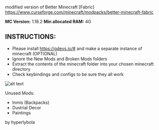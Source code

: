 modified version of Better Minecraft [Fabric] https://www.curseforge.com/minecraft/modpacks/better-minecraft-fabric

**MC Version:** 1.18.2
**Min allocated RAM:** 4G

## INSTRUCTIONS:
* Please install https://gdevs.io/# and make a separate instance of minecraft (OPTIONAL)
* Ignore the New Mods and Broken Mods folders
* Extract the contents of the minecraft folder into your chosen minecraft directory
* Check keybindings and configs to be sure they all work

![alt text](https://i.imgur.com/U2BxWxZ.gif)

Unused Mods:
* Inmis (Backpacks)
* Dustrial Decor
* Paintings


by hyperlybola
